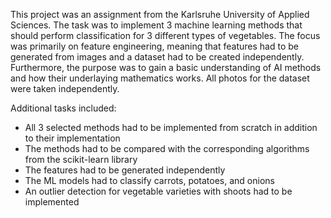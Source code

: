 This project was an assignment from the Karlsruhe University of Applied Sciences. 
The task was to implement 3 machine learning methods that should perform classification for 3 different types of vegetables. 
The focus was primarily on feature engineering, meaning that features had to be generated from images and a dataset had to be created independently. 
Furthermore, the purpose was to gain a basic understanding of AI methods and how their underlaying mathematics works. All photos for the dataset were taken independently.

Additional tasks included:
- All 3 selected methods had to be implemented from scratch in addition to their implementation
- The methods had to be compared with the corresponding algorithms from the scikit-learn library
- The features had to be generated independently
- The ML models had to classify carrots, potatoes, and onions
- An outlier detection for vegetable varieties with shoots had to be implemented
